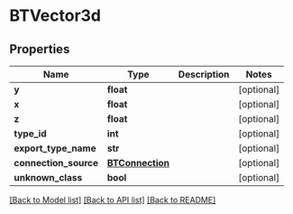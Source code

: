 # BTVector3d

## Properties
Name | Type | Description | Notes
------------ | ------------- | ------------- | -------------
**y** | **float** |  | [optional] 
**x** | **float** |  | [optional] 
**z** | **float** |  | [optional] 
**type_id** | **int** |  | [optional] 
**export_type_name** | **str** |  | [optional] 
**connection_source** | [**BTConnection**](BTConnection.md) |  | [optional] 
**unknown_class** | **bool** |  | [optional] 

[[Back to Model list]](../README.md#documentation-for-models) [[Back to API list]](../README.md#documentation-for-api-endpoints) [[Back to README]](../README.md)


